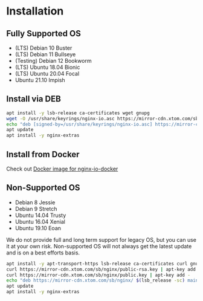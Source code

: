 # Installation

## Fully Supported OS

* (LTS) Debian 10 Buster
* (LTS) Debian 11 Bullseye
* (Testing) Debian 12 Bookworm
* (LTS) Ubuntu 18.04 Bionic
* (LTS) Ubuntu 20.04 Focal
* Ubuntu 21.10 Impish

## Install via DEB

``` sh
apt install -y lsb-release ca-certificates wget gnupg
wget -O /usr/share/keyrings/nginx-io.asc https://mirror-cdn.xtom.com/sb/nginx/public.key
echo "deb [signed-by=/usr/share/keyrings/nginx-io.asc] https://mirror-cdn.xtom.com/sb/nginx/ $(lsb_release -sc) main" > /etc/apt/sources.list.d/nginx-io.list
apt update
apt install -y nginx-extras
```

## Install from Docker

Check out [Docker image for nginx-io-docker](https://github.com/nginx-io/nginx-io-docker)

## Non-Supported OS

* Debian 8 Jessie
* Debian 9 Stretch
* Ubuntu 14.04 Trusty
* Ubuntu 16.04 Xenial
* Ubuntu 19.10 Eoan

We do not provide full and long term support for legacy OS, but you can use it at your own risk. Non-supported OS will not always get the latest update and is on a best efforts basis.

``` sh
apt install -y apt-transport-https lsb-release ca-certificates curl gnupg
curl https://mirror-cdn.xtom.com/sb/nginx/public-rsa.key | apt-key add -
curl https://mirror-cdn.xtom.com/sb/nginx/public.key | apt-key add -
echo "deb https://mirror-cdn.xtom.com/sb/nginx/ $(lsb_release -sc) main" > /etc/apt/sources.list.d/nginx-io.list
apt update
apt install -y nginx-extras
```
